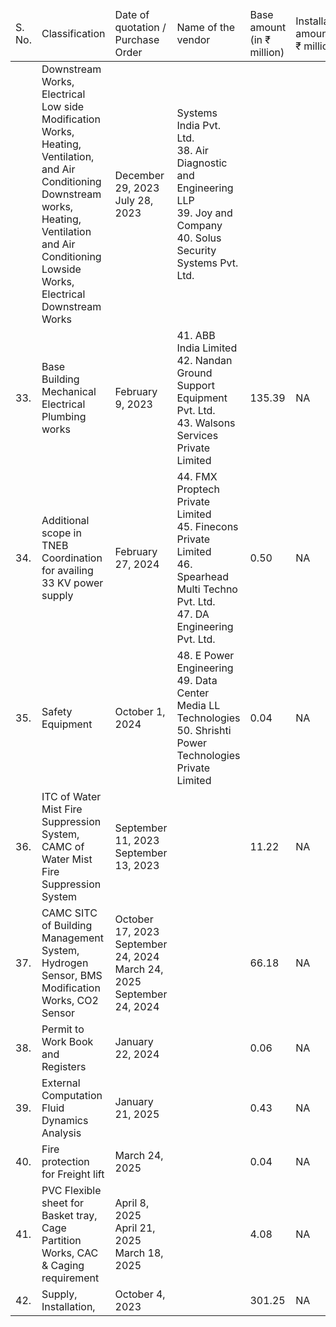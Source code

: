 <table><thead><tr><td>S. No.</td><td>Classification</td><td>Date of quotation / Purchase Order</td><td>Name of the vendor</td><td>Base amount (in ₹ million)</td><td>Installation amount (in ₹ million)</td><td>Tax Amount (in ₹ million)</td><td>Total amount (in ₹ million)</td><td>Expiry date</td></tr></thead><tbody><tr><td></td><td>Downstream Works, Electrical Low side Modification Works, Heating, Ventilation, and Air Conditioning Downstream works, Heating, Ventilation and Air Conditioning Lowside Works, Electrical Downstream Works</td><td>December 29, 2023<br>July 28, 2023</td><td>Systems India Pvt. Ltd.<br>38. Air Diagnostic and Engineering LLP<br>39. Joy and Company<br>40. Solus Security Systems Pvt. Ltd.</td><td></td><td></td><td></td><td></td><td></td></tr><tr><td>33.</td><td>Base Building Mechanical Electrical Plumbing works</td><td>February 9, 2023</td><td>41. ABB India Limited<br>42. Nandan Ground Support Equipment Pvt. Ltd.<br>43. Walsons Services Private Limited</td><td>135.39</td><td>NA</td><td>25.14</td><td>160.53</td><td>Valid until cancelled</td></tr><tr><td>34.</td><td>Additional scope in TNEB Coordination for availing 33 KV power supply</td><td>February 27, 2024</td><td>44. FMX Proptech Private Limited<br>45. Finecons Private Limited<br>46. Spearhead Multi Techno Pvt. Ltd.<br>47. DA Engineering Pvt. Ltd.</td><td>0.50</td><td>NA</td><td>0.09</td><td>0.59</td><td>Valid until cancelled</td></tr><tr><td>35.</td><td>Safety Equipment</td><td>October 1, 2024</td><td>48. E Power Engineering<br>49. Data Center Media LL Technologies<br>50. Shrishti Power Technologies Private Limited</td><td>0.04</td><td>NA</td><td>0.01</td><td>0.05</td><td>Valid until cancelled</td></tr><tr><td>36.</td><td>ITC of Water Mist Fire Suppression System, CAMC of Water Mist Fire Suppression System</td><td>September 11, 2023<br>September 13, 2023</td><td></td><td>11.22</td><td>NA</td><td>2.02</td><td>13.24</td><td>Valid until cancelled</td></tr><tr><td>37.</td><td>CAMC SITC of Building Management System, Hydrogen Sensor, BMS Modification Works, CO2 Sensor</td><td>October 17, 2023<br>September 24, 2024<br>March 24, 2025<br>September 24, 2024</td><td></td><td>66.18</td><td>NA</td><td>11.92</td><td>78.10</td><td>Valid until cancelled</td></tr><tr><td>38.</td><td>Permit to Work Book and Registers</td><td>January 22, 2024</td><td></td><td>0.06</td><td>NA</td><td>0.01</td><td>0.07</td><td>Valid until cancelled</td></tr><tr><td>39.</td><td>External Computation Fluid Dynamics Analysis</td><td>January 21, 2025</td><td></td><td>0.43</td><td>NA</td><td>0.08</td><td>0.51</td><td>Valid until cancelled</td></tr><tr><td>40.</td><td>Fire protection for Freight lift</td><td>March 24, 2025</td><td></td><td>0.04</td><td>NA</td><td>0.01</td><td>0.05</td><td>Valid until cancelled</td></tr><tr><td>41.</td><td>PVC Flexible sheet for Basket tray, Cage Partition Works, CAC & Caging requirement</td><td>April 8, 2025<br>April 21, 2025<br>March 18, 2025</td><td></td><td>4.08</td><td>NA</td><td>0.73</td><td>4.81</td><td>Valid until cancelled</td></tr><tr><td>42.</td><td>Supply, Installation,</td><td>October 4, 2023</td><td></td><td>301.25</td><td>NA</td><td>53.90</td><td>355.15</td><td>Valid until cancelled</td></tr></tbody></table>